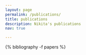 ```yaml
---
layout: page
permalink: /publications/
title: publications
description: Nikita's publications 
nav: true

---
```


<div class="publications">

{% bibliography -f papers %}

</div>
